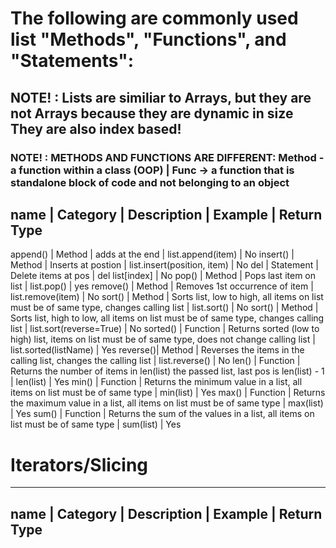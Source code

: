 # The following are commonly used list "Methods", "Functions", and "Statements":


## NOTE! : Lists are similiar to Arrays, but they are not Arrays because they are dynamic in size  They are also index based!
### NOTE! : METHODS AND FUNCTIONS ARE DIFFERENT: Method - a function within a class (OOP) | Func -> a function that is standalone block of code and not belonging to an object

name     | Category      | Description                                                                                         | Example                     | Return Type
--------------------------------------------------------------------------------------------------------------------------------------------------------------------------
append() | Method        | adds at the end                                                                                     | list.append(item)           | No
insert() | Method        | Inserts at postion                                                                                  | list.insert(position, item) | No
del      | Statement     | Delete items at pos                                                                                 | del list[index]             | No
pop()    | Method        | Pops last item on list                                                                              | list.pop()                  | yes
remove() | Method        | Removes 1st occurrence of item                                                                      | list.remove(item)           | No
sort()   | Method        | Sorts list, low to high, all items on list must be of same type, changes calling list               | list.sort()                 | No
sort()   | Method        | Sorts list, high to low, all items on list must be of same type, changes calling list               | list.sort(reverse=True)     | No
sorted() | Function      | Returns sorted (low to high) list, items on list must be of same type, does not change calling list | list.sorted(listName)       | Yes
reverse()| Method        | Reverses the items in the calling list, changes the calling list                                    | list.reverse()              | No
len()    | Function      | Returns the number of items in len(list) the passed list, last pos is len(list) - 1                 | len(list)                   | Yes
min()    | Function      | Returns the minimum value in a list, all items on list must be of same type                         | min(list)                   | Yes
max()    | Function      | Returns the maximum value in a list, all items on list must be of same type                         | max(list)                   | Yes
sum()    | Function      | Returns the sum of the values in a list, all items on list must be of same type                     | sum(list)                   | Yes

# Iterators/Slicing
-----------------------------------------------------------------------------------------------------------------------------------------------------------------------------

name     | Category      | Description                                                                                         | Example                     | Return Type
--------------------------------------------------------------------------------------------------------------------------------------------------------------------------



